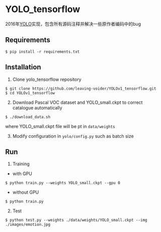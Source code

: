 # YOLO_tensorflow
2016年[YOLO](https://www.cv-foundation.org/openaccess/content_cvpr_2016/papers/Redmon_You_Only_Look_CVPR_2016_paper.pdf)实现，包含所有源码注释并解决一些原作者编码中的bug

## Requirements
```Shell
$ pip install -r requirements.txt
```

## Installation
1. Clone yolo_tensorflow repository
```Shell
$ git clone https://github.com/leaving-voider/YOLOv1_tensorflow.git
$ cd YOLOv1_tensorflow
```

2. Download Pascal VOC dataset and YOLO_small.ckpt to correct catalogue automatically
```Shell
$ ./download_data.sh
```
where YOLO_small.ckpt file will be pt in `data/weights`

3. Modify configuration in `yolo/config.py` such as batch size

## Run
1. Training
- with GPU
```Shell
$ python train.py --weights YOLO_small.ckpt --gpu 0
```
- without GPU
```Shell
$ python train.py
```

2. Test
```Shell
$ python test.py --weights ./data/weights/YOLO_small.ckpt --img ./images/emotion.jpg
```
